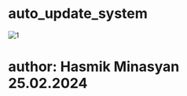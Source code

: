 # auto_update_system




![1](https://github.com/Hasul79/auto_update_system/assets/95657084/a15dd481-f7a8-480c-8cc6-178543931ca9)









# author: Hasmik Minasyan 25.02.2024
